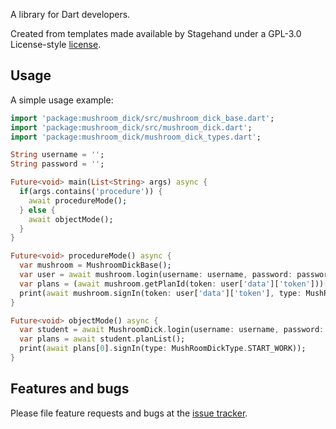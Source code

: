 A library for Dart developers.

Created from templates made available by Stagehand under a GPL-3.0 License-style
[license](https://github.com/dart-lang/stagehand/blob/master/LICENSE).

## Usage

A simple usage example:

```dart
import 'package:mushroom_dick/src/mushroom_dick_base.dart';
import 'package:mushroom_dick/src/mushroom_dick.dart';
import 'package:mushroom_dick/mushroom_dick_types.dart';

String username = '';
String password = '';

Future<void> main(List<String> args) async {
  if(args.contains('procedure')) {
    await procedureMode();
  } else {
    await objectMode();
  }
}

Future<void> procedureMode() async {
  var mushroom = MushroomDickBase();
  var user = await mushroom.login(username: username, password: password);
  var plans = (await mushroom.getPlanId(token: user['data']['token']))['data'];
  print(await mushroom.signIn(token: user['data']['token'], type: MushRoomDickType.START_WORK,planId: plans[0]['id']));
}

Future<void> objectMode() async {
  var student = await MushroomDick.login(username: username, password: password);
  var plans = await student.planList();
  print(await plans[0].signIn(type: MushRoomDickType.START_WORK));
}

```

## Features and bugs

Please file feature requests and bugs at the [issue tracker][tracker].

[tracker]: http://example.com/issues/replaceme
